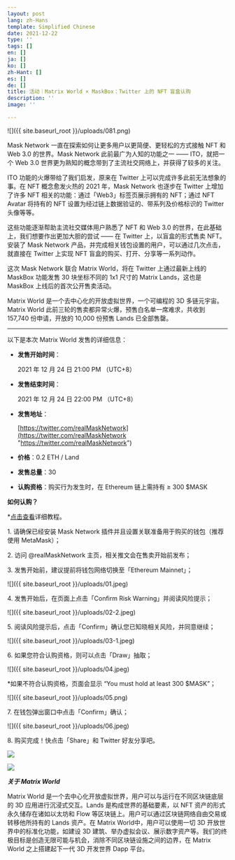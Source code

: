 ```yaml
---
layout: post
lang: zh-Hans
template: Simplified Chinese
date: 2021-12-22
type: ''
tags: []
en: []
ja: []
ko: []
zh-Hant: []
es: []
de: []
title: 活动｜Matrix World × MaskBox：Twitter 上的 NFT 盲盒认购
description: ''
image: ''

---
```

![]({{ site.baseurl_root }}/uploads/081.png)

Mask Network 一直在探索如何让更多用户以更简便、更轻松的方式接触 NFT 和 Web 3.0 的世界。Mask Network 此前最广为人知的功能之一 —— ITO，就把一个 Web 3.0 世界更为熟知的概念带到了主流社交网络上，并获得了较多的关注。

ITO 功能的火爆带给了我们启发，原来在 Twitter 上可以完成许多此前无法想象的事。在 NFT 概念愈发火热的 2021 年，Mask Network 也逐步在 Twitter 上增加了许多 NFT 相关的功能：通过「Web3」标签页展示拥有的 NFT；通过 NFT Avatar 将持有的 NFT 设置为经过链上数据验证的、带系列及价格标识的 Twitter 头像等等。

这些功能逐渐帮助主流社交媒体用户熟悉了 NFT 和 Web 3.0 的世界，在此基础上，我们想要作出更加大胆的尝试 —— 在 Twitter 上，以盲盒的形式售卖 NFT。安装了 Mask Network 产品，并完成相关钱包设置的用户，可以通过几次点击，就直接在 Twitter 上实现 NFT 盲盒的购买、打开、分享等一系列动作。

这次 Mask Network 联合 Matrix World，将在 Twitter 上通过最新上线的 MaskBox 功能发售 30 块坐标不同的 1x1 尺寸的 Matrix Lands，这也是 MaskBox 上线后的首次公开售卖活动。

Matrix World 是一个去中心化的开放虚拟世界，一个可编程的 3D 多链元宇宙。Matrix World 此前三轮的售卖都异常火爆，预售白名单一席难求，共收到 157,740 份申请，开放的 10,000 份预售 Lands 已全部售罄。

***

以下是本次 Matrix World 发售的详细信息：

* **发售开始时间**：

  2021 年 12 月 24 日 21:00 PM （UTC+8）
* **发售结束时间**：

  2021 年 12 月 24 日 22:00 PM （UTC+8）
* **发售地址**：

  [https://twitter.com/realMaskNetwork](https://twitter.com/realMaskNetwork "https://twitter.com/realMaskNetwork")
* **价格**：0.2 ETH / Land
* **发售总量**：30
* **认购资格**：购买行为发生时，在 Ethereum 链上需持有 ≥ 300 $MASK

**如何认购？**

\*[点击查看](https://realmasknetwork.notion.site/MaskBox-NFT-9b02f6fd49cc4d5b86796432b6af26c8)详细教程。

1\. 请确保已经安装 Mask Network 插件并且设置关联准备用于购买的钱包（推荐使用 MetaMask）；

2\. 访问 @realMaskNetwork 主页，相关推文会在售卖开始前发布；

3\. 发售开始前，建议提前将钱包网络切换至「Ethereum Mainnet」；

![]({{ site.baseurl_root }}/uploads/01.jpeg)

4\. 发售开始后，在页面上点击「Confirm Risk Warning」并阅读风险提示；

![]({{ site.baseurl_root }}/uploads/02-2.jpeg)

5\. 阅读风险提示后，点击「Confirm」确认您已知晓相关风险，并同意继续；

![]({{ site.baseurl_root }}/uploads/03-1.jpeg)

6\. 如果您符合认购资格，则可以点击「Draw」抽取；

![]({{ site.baseurl_root }}/uploads/04.jpeg)

\*如果不符合认购资格，页面会显示 “You must hold at least 300 $MASK”；

![]({{ site.baseurl_root }}/uploads/05.png)

7\. 在钱包弹出窗口中点击「Confirm」确认；

![]({{ site.baseurl_root }}/uploads/06.jpeg)

8\. 购买完成！快点击「Share」和 Twitter 好友分享吧。

![](https://news.mask.io/uploads/09.jpeg)

![](https://news.mask.io/uploads/10.jpeg)

**_关于 Matrix World_**

Matrix World 是一个去中心化开放虚拟世界，用户可以与运行在不同区块链底层的 3D 应用进行沉浸式交互。Lands 是构成世界的基础要素，以 NFT 资产的形式永久储存在诸如以太坊和 Flow 等区块链上。用户可以通过区块链网络自由交易或转移他所持有的 Lands 资产。在 Matrix World中，用户可以使用一切 3D 开放世界中的标准化功能，如建设 3D 建筑、举办虚拟会议、展示数字资产等。我们的终极目标是创造无限可能与机会，消除不同区块链设施之间的边界，在 Matrix World 之上搭建起下一代 3D 开发世界 Dapp 平台。